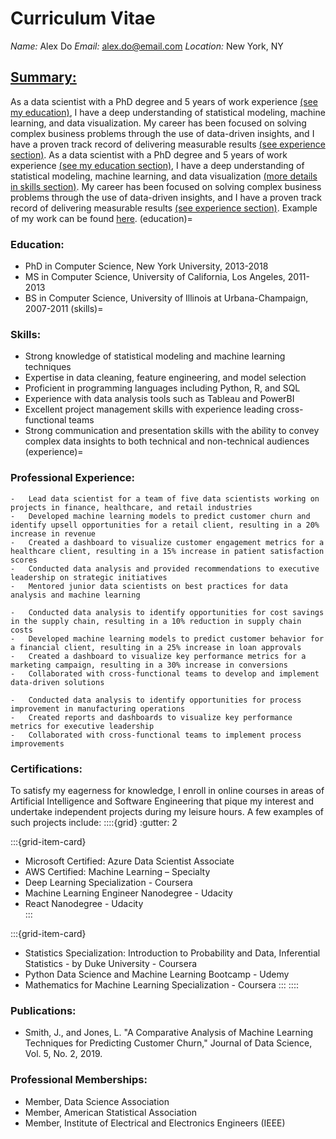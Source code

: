 # Curriculum Vitae

*Name:* Alex Do 
*Email:* alex.do@email.com 
*Location:* New York, NY

## <u>Summary:</u>
As a data scientist with a PhD degree and 5 years of work experience [(see my education)](education), I have a deep understanding of statistical modeling, machine learning, and data visualization. My career has been focused on solving complex business problems through the use of data-driven insights, and I have a proven track record of delivering measurable results [(see experience section)](experience). As a data scientist with a PhD degree and 5 years of work experience [(see my education section)](education), I have a deep understanding of statistical modeling, machine learning, and data visualization [(more details in skills section)](skills). My career has been focused on solving complex business problems through the use of data-driven insights, and I have a proven track record of delivering measurable results [(see experience section)](experience). Example of my work can be found [here](../digital-portfolio/analysis_example.ipynb).
(education)=
### **Education:**
-	PhD in Computer Science, New York University, 2013-2018
-	MS in Computer Science, University of California, Los Angeles, 2011-2013
-	BS in Computer Science, University of Illinois at Urbana-Champaign, 2007-2011
(skills)=
### **Skills:**
-	Strong knowledge of statistical modeling and machine learning techniques
-	Expertise in data cleaning, feature engineering, and model selection
-	Proficient in programming languages including Python, R, and SQL
-	Experience with data analysis tools such as Tableau and PowerBI
-	Excellent project management skills with experience leading cross-functional teams
-	Strong communication and presentation skills with the ability to convey complex data insights to both technical and non-technical audiences
(experience)=
### **Professional Experience:**
```{dropdown}  **Data Scientist, ABC Corporation, New York, NY, 2018-present** 
-	Lead data scientist for a team of five data scientists working on projects in finance, healthcare, and retail industries
-	Developed machine learning models to predict customer churn and identify upsell opportunities for a retail client, resulting in a 20% increase in revenue
-	Created a dashboard to visualize customer engagement metrics for a healthcare client, resulting in a 15% increase in patient satisfaction scores
-	Conducted data analysis and provided recommendations to executive leadership on strategic initiatives
-	Mentored junior data scientists on best practices for data analysis and machine learning
```
```{dropdown} **Data Scientist, XYZ Corporation, Los Angeles, CA, 2016-2018** 
-	Conducted data analysis to identify opportunities for cost savings in the supply chain, resulting in a 10% reduction in supply chain costs
-	Developed machine learning models to predict customer behavior for a financial client, resulting in a 25% increase in loan approvals
-	Created a dashboard to visualize key performance metrics for a marketing campaign, resulting in a 30% increase in conversions
-	Collaborated with cross-functional teams to develop and implement data-driven solutions
```
```{dropdown} **Data Analyst, DEF Corporation, Urbana-Champaign, IL, 2011-2016** 
-	Conducted data analysis to identify opportunities for process improvement in manufacturing operations
-	Created reports and dashboards to visualize key performance metrics for executive leadership
-	Collaborated with cross-functional teams to implement process improvements
```
### **Certifications:**
To satisfy my eagerness for knowledge, I enroll in online courses in areas of Artificial Intelligence and Software Engineering that pique my interest and undertake independent projects during my leisure hours. A few examples of such projects include:
::::{grid}
:gutter: 2

:::{grid-item-card}
-	Microsoft Certified: Azure Data Scientist Associate
-	AWS Certified: Machine Learning – Specialty
-	Deep Learning Specialization - Coursera
-	Machine Learning Engineer Nanodegree - Udacity
-	React Nanodegree - Udacity	
:::

:::{grid-item-card}
-	Statistics Specialization: Introduction to Probability and Data, Inferential Statistics - by Duke University - Coursera
-	Python Data Science and Machine Learning Bootcamp - Udemy
-	Mathematics for Machine Learning Specialization - Coursera
:::
::::

### **Publications:**
-	Smith, J., and Jones, L. "A Comparative Analysis of Machine Learning Techniques for Predicting Customer Churn," Journal of Data Science, Vol. 5, No. 2, 2019.

### **Professional Memberships:**
-	Member, Data Science Association
-	Member, American Statistical Association
-	Member, Institute of Electrical and Electronics Engineers (IEEE)

